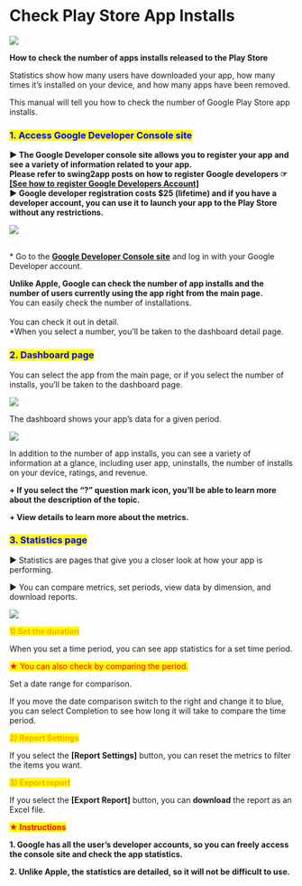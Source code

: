 # Check Play Store App Installs

![](https://support.swing2app.com/wp-content/uploads/2018/09/app\_install.png)

**How to check the number of apps installs released to the Play Store**

Statistics show how many users have downloaded your app, how many times it’s installed on your device, and how many apps have been removed.

This manual will tell you how to check the number of Google Play Store app installs.



### <mark style="color:blue;">**1. Access Google Developer Console site**</mark>

**▶ The Google Developer console site allows you to register your app and see a variety of information related to your app.**\
**Please refer to swing2app posts on how to register Google developers ☞** [**\[See how to register Google Developers Account\]**](google-developer.md)\
**▶ Google developer registration costs $25 (lifetime) and if you have a developer account, you can use it to launch your app to the Play Store without any restrictions.**

![](https://support.swing2app.com/wp-content/uploads/2018/09/%EC%98%81%EB%AC%B8\_%EA%B5%AC%EA%B8%80-%ED%86%B5%EA%B3%841.png)

\
\* Go to the [**Google Developer Console site**](https://play.google.com/apps/publish/) and log in with your Google Developer account.

**Unlike Apple, Google can check the number of app installs and the number of users currently using the app right from the main page.**\
You can easily check the number of installations.\
\
You can check it out in detail.\
\*When you select a number, you’ll be taken to the dashboard detail page.&#x20;





### <mark style="color:blue;">**2. Dashboard page**</mark>

You can select the app from the main page, or if you select the number of installs, you’ll be taken to the dashboard page.

![](https://support.swing2app.com/wp-content/uploads/2018/09/%EC%98%81%EB%AC%B8\_%EA%B5%AC%EA%B8%80-%ED%86%B5%EA%B3%843.png)

The dashboard shows your app’s data for a given period.

![](https://support.swing2app.com/wp-content/uploads/2018/09/%EC%98%81%EB%AC%B8\_%EA%B5%AC%EA%B8%80-%ED%86%B5%EA%B3%842.png)

In addition to the number of app installs, you can see a variety of information at a glance, including user app, uninstalls, the number of installs on your device, ratings, and revenue.

**+ If you select the “?” question mark icon, you’ll be able to learn more about the description of the topic.**

**+ View details to learn more about the metrics.**&#x20;



### <mark style="color:blue;">**3. Statistics page**</mark>

▶ Statistics are pages that give you a closer look at how your app is performing.

▶ You can compare metrics, set periods, view data by dimension, and download reports.

![](https://support.swing2app.com/wp-content/uploads/2018/09/%EC%98%81%EB%AC%B8\_%EA%B5%AC%EA%B8%80-%ED%86%B5%EA%B3%844-1.png)

<mark style="color:orange;">**1) Set the duration**</mark>

When you set a time period, you can see app statistics for a set time period.

<mark style="color:red;">★ You can also check by comparing the period.</mark>

Set a date range for comparison.

If you move the date comparison switch to the right and change it to blue, you can select Completion to see how long it will take to compare the time period.

<mark style="color:orange;">**2) Report Settings**</mark>

If you select the **\[Report Settings]** button, you can reset the metrics to filter the items you want.

<mark style="color:orange;">**3) Export report**</mark>

If you select the **\[Export Report]** button, you can **download** the report as an Excel file.

<mark style="color:red;">**★ Instructions**</mark>

**1. Google has all the user’s developer accounts, so you can freely access the console site and check the app statistics.**

**2. Unlike Apple, the statistics are detailed, so it will not be difficult to use.**

